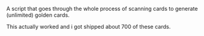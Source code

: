 A script that goes through the whole process of scanning cards to generate (unlimited) golden cards.

This actually worked and i got shipped about 700 of these cards.
